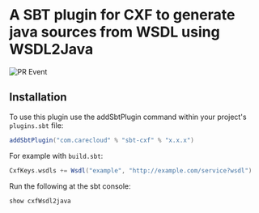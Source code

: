 # A SBT plugin for CXF to generate java sources from WSDL using WSDL2Java 

![PR Event](https://github.com/CareCloud/sbt-cxf/workflows/publish/badge.svg)

Installation
------------

To use this plugin use the addSbtPlugin command within your project's `plugins.sbt` file:

```scala
addSbtPlugin("com.carecloud" % "sbt-cxf" % "x.x.x")
```

For example with `build.sbt`:

```scala
CxfKeys.wsdls += Wsdl("example", "http://example.com/service?wsdl")
```

Run the following at the sbt console:
```scala
show cxfWsdl2java
```
